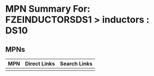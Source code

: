 



# MPN Summary For: FZEINDUCTORSDS1 > inductors : DS10

## MPNs
  

|MPN|Direct Links|Search Links|
| :--- | :--- | :--- |
||||
